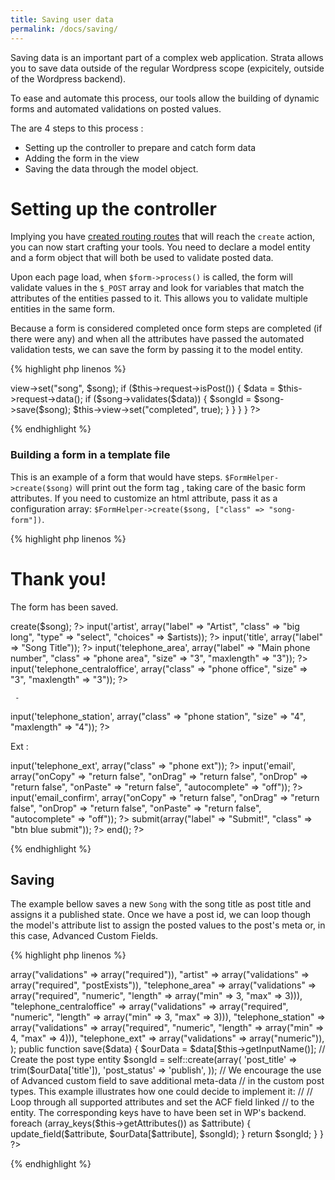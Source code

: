 ```yaml
---
title: Saving user data
permalink: /docs/saving/
---
```


Saving data is an important part of a complex web application. Strata allows you to save data outside of the regular Wordpress scope (expicitely, outside of the Wordpress backend).

To ease and automate this process, our tools allow the building of dynamic forms and automated validations on posted values.

The are 4 steps to this process :

* Setting up the controller to prepare and catch form data
* Adding the form in the view
* Saving the data through the model object.



# Setting up the controller

Implying you have [created routing routes](/docs/routes/) that will reach the `create` action, you can now start crafting your tools. You need to declare a model entity and a form object that will both be used to validate posted data.

Upon each page load, when `$form->process()` is called, the form will validate values in the `$_POST` array and look for variables that match the attributes of the entities passed to it. This allows you to validate multiple entities in the same form.

Because a form is considered completed once form steps are completed (if there were any) and when all the attributes have passed the automated validation tests, we can save the form by passing it to the model entity.


{% highlight php linenos %}
<?php
namespace App\Controller;

use App\Model\Song;
use App\Model\Form\SongForm;

class SongsController extends AppController {

    public $helpers = array(
        "Form"
    );

    public function edit()
    {
        $postId = 15;
        $song = new SongEntity($postId);
        $this->view->set("song", $song);

        if ($this->request->isPost()) {
            $data = $this->request->data();
            if ($song->validates($data)) {
                $songId = $song->save($song);
                $this->view->set("completed", true);
            }
        }
    }
}
?>
{% endhighlight %}

### Building a form in a template file

This is an example of a form that would have steps. `$FormHelper->create($song)` will print out the form tag , taking care of the basic form attributes. If you need to customize an html attribute, pass it as a configuration array: `$FormHelper->create($song, ["class" => "song-form"])`.

{% highlight php linenos %}

<?php if (isset($completed) && $completed) : ?>

<h1>Thank you!</h1>
<p>The form has been saved.</p>

<?php else : ?>

<?php echo $FormHelper->create($song); ?>

<?php echo $FormHelper->input('artist', array("label" => "Artist", "class" => "big long", "type" => "select", "choices" => $artists)); ?>

<?php echo $FormHelper->input('title', array("label" => "Song Title")); ?>

<!-- Imagine an american phone number separated in multiple fields. Passing inline-errors => false allows
    you to decide how error messages are printed. In this example, the message is printed after all the fields and not on each fields. -->

<?php echo $FormHelper->input('telephone_area', array("label" => "Main phone number", "class" => "phone area", "size" => "3",  "maxlength" => "3")); ?>

<?php echo $FormHelper->input('telephone_centraloffice', array("class" => "phone office", "size" => "3",  "maxlength" => "3")); ?>
     -
<?php echo $FormHelper->input('telephone_station', array("class" => "phone station", "size" => "4",  "maxlength" => "4")); ?>

Ext :
<?php echo $FormHelper->input('telephone_ext', array("class" => "phone ext")); ?>


<!-- Any arguments you pass on as configurable values to the input function will be added to the final html without
    any validation. You could therefore achieve something like this, where you pass custom javascript listeners. -->

<?php echo $FormHelper->input('email', array("onCopy" => "return false", "onDrag" => "return false", "onDrop" => "return false",  "onPaste" => "return false", "autocomplete" => "off")); ?>

<?php echo $FormHelper->input('email_confirm', array("onCopy" => "return false", "onDrag" => "return false", "onDrop" => "return false",  "onPaste" => "return false", "autocomplete" => "off")); ?>

<?php echo $FormHelper->submit(array("label" => "Submit!", "class" => "btn blue submit")); ?>

<?php echo $FormHelper->end(); ?>

<?php endif; ?>
{% endhighlight %}


## Saving

The example bellow saves a new `Song` with the song title as post title and assigns it a published state. Once we have a post id, we can loop though the model's attribute list to assign the posted values to the post's meta or, in this case, Advanced Custom Fields.

{% highlight php linenos %}
<?php
namespace App\Model;

class Song extends AppCustomPostType{
{
    public $attributes = array(
        "title",                    => array("validations" => array("required")),
        "artist"                    => array("validations" => array("required", "postExists")),
        "telephone_area"            => array("validations" => array("required", "numeric", "length" => array("min" => 3, "max" => 3))),
        "telephone_centraloffice"   => array("validations" => array("required", "numeric", "length" => array("min" => 3, "max" => 3))),
        "telephone_station"         => array("validations" => array("required", "numeric", "length" => array("min" => 4, "max" => 4))),
        "telephone_ext"             => array("validations" => array("numeric")),
    );

    public function save($data)
    {

        $ourData = $data[$this->getInputName()];

        // Create the post type entity
        $songId = self::create(array(
            'post_title'    => trim($ourData['title']),
            'post_status'   => 'publish',
        ));

        // We encourage the use of Advanced custom field to save additional meta-data
        // in the custom post types. This example illustrates how one could decide to implement it:
        //
        // Loop through all supported attributes and set the ACF field linked
        // to the entity. The corresponding keys have to have been set in WP's backend.
        foreach (array_keys($this->getAttributes()) as $attribute) {
            update_field($attribute,  $ourData[$attribute], $songId);
        }

        return $songId;
    }
}
?>
{% endhighlight %}
